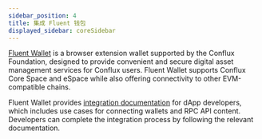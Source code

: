 ```yaml
---
sidebar_position: 4
title: 集成 Fluent 钱包
displayed_sidebar: coreSidebar
---
```


[Fluent Wallet](https://fluentwallet.com/) is a browser extension wallet supported by the Conflux Foundation, designed to provide convenient and secure digital asset management services for Conflux users. Fluent Wallet supports Conflux Core Space and eSpace while also offering connectivity to other EVM-compatible chains.

Fluent Wallet provides [integration documentation](https://fluent-wallet.zendesk.com/hc/en-001/sections/4410740784411-Developer-Documentation) for dApp developers, which includes use cases for connecting wallets and RPC API content. Developers can complete the integration process by following the relevant documentation.
